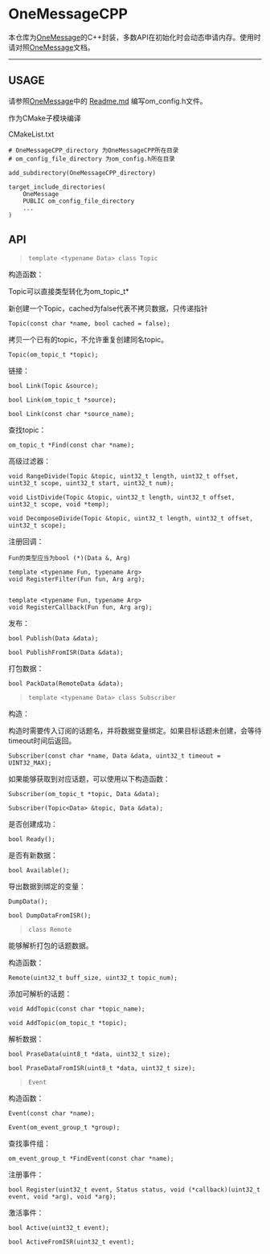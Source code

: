# OneMessageCPP

本仓库为[OneMessage](https://github.com/Jiu-xiao/OneMessage.git)的C++封装，多数API在初始化时会动态申请内存。使用时请对照[OneMessage](https://github.com/Jiu-xiao/OneMessage.git)文档。

---

## USAGE

请参照[OneMessage](https://github.com/Jiu-xiao/OneMessage.git)中的 [Readme.md](https://github.com/Jiu-xiao/OneMessage/blob/master/README.md) 编写om_config.h文件。

作为CMake子模块编译

CMakeList.txt

    # OneMessageCPP_directory 为OneMessageCPP所在目录
    # om_config_file_directory 为om_config.h所在目录

    add_subdirectory(OneMessageCPP_directory)

    target_include_directories(
        OneMessage
        PUBLIC om_config_file_directory
        ...
    )

## API

> `template <typename Data> class Topic`

构造函数：

Topic可以直接类型转化为om_topic_t*

新创建一个Topic，cached为false代表不拷贝数据，只传递指针

    Topic(const char *name, bool cached = false);

拷贝一个已有的topic，不允许重复创建同名topic。

    Topic(om_topic_t *topic);

链接：

    bool Link(Topic &source);

    bool Link(om_topic_t *source);

    bool Link(const char *source_name);

查找topic：

    om_topic_t *Find(const char *name);

高级过滤器：

    void RangeDivide(Topic &topic, uint32_t length, uint32_t offset, uint32_t scope, uint32_t start, uint32_t num);

    void ListDivide(Topic &topic, uint32_t length, uint32_t offset, uint32_t scope, void *temp);

    void DecomposeDivide(Topic &topic, uint32_t length, uint32_t offset, uint32_t scope);

注册回调：

    Fun的类型应当为bool (*)(Data &, Arg)

    template <typename Fun, typename Arg>
    void RegisterFilter(Fun fun, Arg arg);


    template <typename Fun, typename Arg>
    void RegisterCallback(Fun fun, Arg arg);

发布：

    bool Publish(Data &data);

    bool PublishFromISR(Data &data);

打包数据：

    bool PackData(RemoteData &data);

> `template <typename Data> class Subscriber`

构造：

构造时需要传入订阅的话题名，并将数据变量绑定。如果目标话题未创建，会等待timeout时间后返回。

    Subscriber(const char *name, Data &data, uint32_t timeout = UINT32_MAX);

如果能够获取到对应话题，可以使用以下构造函数：

    Subscriber(om_topic_t *topic, Data &data);

    Subscriber(Topic<Data> &topic, Data &data);

是否创建成功：

    bool Ready();

是否有新数据：

    bool Available();

导出数据到绑定的变量：

    DumpData();

    bool DumpDataFromISR();

> `class Remote`

能够解析打包的话题数据。

构造函数：

    Remote(uint32_t buff_size, uint32_t topic_num);

添加可解析的话题：

    void AddTopic(const char *topic_name);

    void AddTopic(om_topic_t *topic);

解析数据：

    bool PraseData(uint8_t *data, uint32_t size);

    bool PraseDataFromISR(uint8_t *data, uint32_t size);

> `Event`

构造函数：

    Event(const char *name);

    Event(om_event_group_t *group);

查找事件组：

    om_event_group_t *FindEvent(const char *name);

注册事件：

    bool Register(uint32_t event, Status status, void (*callback)(uint32_t event, void *arg), void *arg);

激活事件：

    bool Active(uint32_t event);

    bool ActiveFromISR(uint32_t event);
